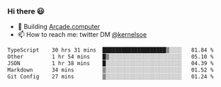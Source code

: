 ### Hi there 😃

- 🔨 Building [Arcade.computer](https://arcade.computer)
- 📫 How to reach me: twitter DM [@kernelsoe](https://twitter.com/kernelsoe)

<!--START_SECTION:waka-->

```txt
TypeScript    30 hrs 31 mins  ████████████████████▒░░░░   81.84 %
Other         1 hr 54 mins    █▒░░░░░░░░░░░░░░░░░░░░░░░   05.10 %
JSON          1 hr 38 mins    █░░░░░░░░░░░░░░░░░░░░░░░░   04.39 %
Markdown      34 mins         ▒░░░░░░░░░░░░░░░░░░░░░░░░   01.52 %
Git Config    27 mins         ▒░░░░░░░░░░░░░░░░░░░░░░░░   01.24 %
```

<!--END_SECTION:waka-->
